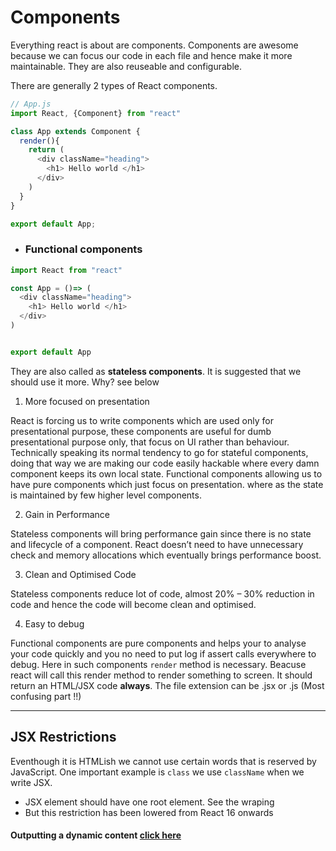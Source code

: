# Components

Everything react is about are components. Components are awesome because we can focus our code in each file and hence make it more maintainable. They are also reuseable and configurable.

There are generally 2 types of React components.

```javascript
// App.js
import React, {Component} from "react"

class App extends Component {
  render(){
    return (
      <div className="heading">
        <h1> Hello world </h1>
      </div>
    )
  }
}

export default App;
```

- ### Functional components
```javascript
import React from "react"

const App = ()=> (
  <div className="heading">
    <h1> Hello world </h1>
  </div>
)


export default App
```

They are also called as **stateless components**. It is suggested that we should use it more.
Why? see below
1. More focused on presentation

React is forcing us to write components which are used only for presentational purpose, these components are useful for dumb presentational purpose only, that focus on UI rather than behaviour. Technically speaking its normal tendency to go for stateful components, doing that way we are making our code easily hackable where every damn component keeps its own local state. Functional components allowing us to have pure components which just focus on presentation. where as the state is maintained by few higher level components.

2. Gain in Performance

Stateless components will bring performance gain since there is no state and lifecycle of a component. React doesn’t need to have unnecessary check and memory allocations which eventually brings performance boost.

3. Clean and Optimised Code

Stateless components reduce lot of code, almost 20% – 30% reduction in code and hence the code will become clean and optimised.

4. Easy to debug

Functional components are pure components and helps your to analyse your code quickly and you no need to put log if assert calls everywhere to debug. 
Here in such components `render` method is necessary. Beacuse react will call this render method to render something to screen. It should return an HTML/JSX code **always**. The file extension can be .jsx or .js (Most confusing part !!)

----

## JSX Restrictions
Eventhough it is HTMLish we cannot use certain words that is reserved by JavaScript. One important example is `class` we use `className` when we write JSX. 
- JSX element should have one root element. See the wraping
- But this restriction has been lowered from React 16 onwards

#### Outputting a dynamic content [click here](dynamic-content.md)